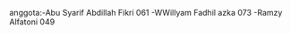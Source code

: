 anggota:-Abu Syarif Abdillah Fikri 061
        -WWillyam Fadhil azka 073
        -Ramzy Alfatoni 049
